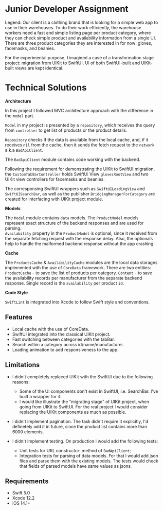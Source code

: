# Junior Developer Assignment
Legend: Our client is a clothing brand that is looking for a simple web app to use in their warehouses. 
To do their work efficiently, the warehouse workers need a fast and simple listing page per product category, where they can check simple product and availability information from a single UI.
There are three product categories they are interested in for now: gloves, facemasks, and beanies. 

For the experimental purpose, I imagined a case of a transformation stage project: migration from UIKit to SwiftUI. UI of both SwiftUI-built and UIKit-built views are kept identical. 

# Technical Solutions  
  
**Architecture**  
  
In this project I followed MVС architecture approach with the difference in the `model` part.

`Model` in my project is presented by a `repository`, which receives the query from `controller` to get list of products or the product details.

`Repository` checks if the data is available from the local cache, and, if it receives `nil` from the cache, then it sends the fetch request to the `network` a.k.a `BadApiClient`. 
  
The `BadApiClient` module contains code working with the backend.

Following the requirement for demonstrating the UIKit to SwiftUI migration, the `CustomTabBarController` holds SwiftUI View `glovesRootView` and two UIKit view controllers for facemasks and beanies.

The corresponsing SwiftUI wrappers such as `SwiftUILoadingView` and `SwiftUISearchBar`, as well as the publisher `BridgingManagerForCategory` are created for interfacing with UIKit project module.

**Models**  
  
The `Model` module contains `data` models. The `ProductModel` models represent exact structure of the backend responses and are used for parsing.   
`Availability` property in the `ProductModel` is optional, since it received from the separate fetching request with the response delay.
Also, the optionals help to handle the malformed backend response without the app crashing. 

**Cache**  
  
The `ProductsCache` & `AvailabilityCache` modules are the local data storages implemented with the use of `CoreData` framework.
There are two entities: 
`ProductCache` - to save the list of products per category.
`Content` - to save the availability records per manufacturer from the separate backend response. Single record is the `availability` per product `id`.

**Code Style**

`SwiftLint` is integrated into Xcode to follow Swift style and conventions.

## Features

* Local cache with the use of CoreData.
* SwiftUI integrated into the classical UIKit project.
* Fast switching between categories with the tabBar.
* Search within a category across id/name/manufacturer.
* Loading animation to add responsiveness to the app.

## Limitations

* I didn't completely replaced UIKit with the SwiftUI due to the following reasons:
  * Some of the UI components don't exist in SwiftUI, i.e. SearchBar. I've built a wrapper for it.
  * I would like illustrate the "migrating stage" of UIKit project, when going from UIKit to SwiftUI. For the real project I would consider replacing the UIKit components as much as possible.
  
* I didn't implement pagination. The task didn't require it explicitly, I'd definetely add it in future, since the product list contains more than 6000 elements. 
  
* I didn't implement testing. On production I would add the following tests:
  * Unit tests for URL constructor: method of `BadApiClient`;
  * Integration tests for parsing of data models. For that I would add json files and parse them with the existing models. The tests would check that fields of parsed models have same values as jsons.

## Requirements

* Swift 5.0
* Xcode 12.2
* iOS 14.1+
